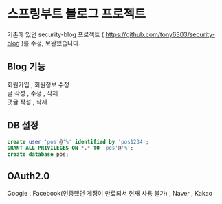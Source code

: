 # 스프링부트 블로그 프로젝트
기존에 있던 security-blog 프로젝트 ( https://github.com/tony6303/security-blog )를 수정, 보완했습니다.

## Blog 기능
회원가입 , 회원정보 수정  
글 작성 , 수정 , 삭제  
댓글 작성 ,  삭제

## DB 설정
```sql
create user 'pos'@'%' identified by 'pos1234';
GRANT ALL PRIVILEGES ON *.* TO 'pos'@'%';
create database pos;
```

## OAuth2.0
Google , Facebook(인증했던 계정이 만료되서 현재 사용 불가) , Naver , Kakao



